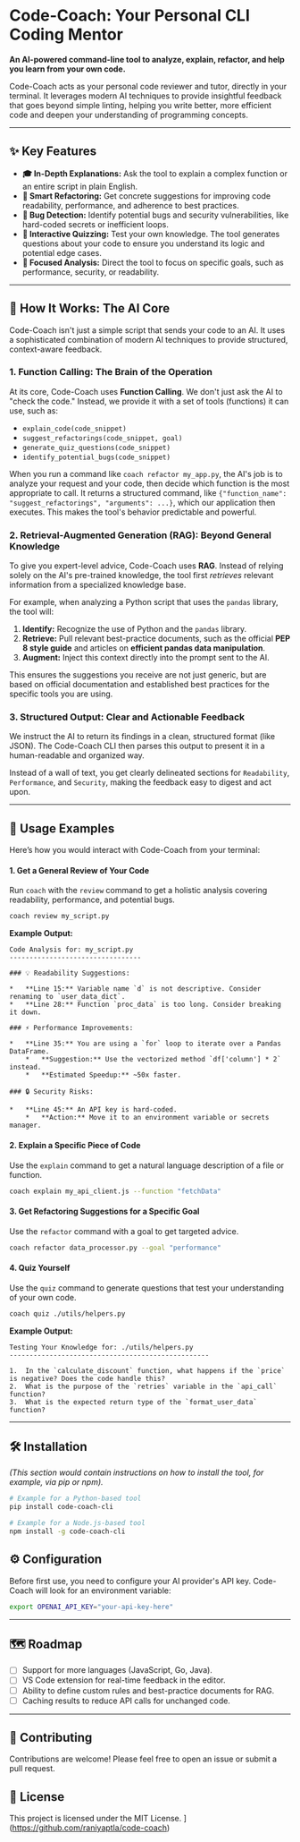 # Code-Coach: Your Personal CLI Coding Mentor



**An AI-powered command-line tool to analyze, explain, refactor, and help you learn from your own code.**

Code-Coach acts as your personal code reviewer and tutor, directly in your terminal. It leverages modern AI techniques to provide insightful feedback that goes beyond simple linting, helping you write better, more efficient code and deepen your understanding of programming concepts.

---

## ✨ Key Features

*   **🎓 In-Depth Explanations:** Ask the tool to explain a complex function or an entire script in plain English.
*   **🚀 Smart Refactoring:** Get concrete suggestions for improving code readability, performance, and adherence to best practices.
*   **🐛 Bug Detection:** Identify potential bugs and security vulnerabilities, like hard-coded secrets or inefficient loops.
*   **🧠 Interactive Quizzing:** Test your own knowledge. The tool generates questions about your code to ensure you understand its logic and potential edge cases.
*   **🎯 Focused Analysis:** Direct the tool to focus on specific goals, such as performance, security, or readability.

---

## 🔧 How It Works: The AI Core

Code-Coach isn't just a simple script that sends your code to an AI. It uses a sophisticated combination of modern AI techniques to provide structured, context-aware feedback.

### 1. Function Calling: The Brain of the Operation

At its core, Code-Coach uses **Function Calling**. We don't just ask the AI to "check the code." Instead, we provide it with a set of tools (functions) it can use, such as:

*   `explain_code(code_snippet)`
*   `suggest_refactorings(code_snippet, goal)`
*   `generate_quiz_questions(code_snippet)`
*   `identify_potential_bugs(code_snippet)`

When you run a command like `coach refactor my_app.py`, the AI's job is to analyze your request and your code, then decide which function is the most appropriate to call. It returns a structured command, like `{"function_name": "suggest_refactorings", "arguments": ...}`, which our application then executes. This makes the tool's behavior predictable and powerful.

### 2. Retrieval-Augmented Generation (RAG): Beyond General Knowledge

To give you expert-level advice, Code-Coach uses **RAG**. Instead of relying solely on the AI's pre-trained knowledge, the tool first *retrieves* relevant information from a specialized knowledge base.

For example, when analyzing a Python script that uses the `pandas` library, the tool will:
1.  **Identify:** Recognize the use of Python and the `pandas` library.
2.  **Retrieve:** Pull relevant best-practice documents, such as the official **PEP 8 style guide** and articles on **efficient pandas data manipulation**.
3.  **Augment:** Inject this context directly into the prompt sent to the AI.

This ensures the suggestions you receive are not just generic, but are based on official documentation and established best practices for the specific tools you are using.

### 3. Structured Output: Clear and Actionable Feedback

We instruct the AI to return its findings in a clean, structured format (like JSON). The Code-Coach CLI then parses this output to present it in a human-readable and organized way.

Instead of a wall of text, you get clearly delineated sections for `Readability`, `Performance`, and `Security`, making the feedback easy to digest and act upon.

---

## 🚀 Usage Examples

Here’s how you would interact with Code-Coach from your terminal:

#### 1. Get a General Review of Your Code

Run `coach` with the `review` command to get a holistic analysis covering readability, performance, and potential bugs.

```bash
coach review my_script.py
```

**Example Output:**

```
Code Analysis for: my_script.py
---------------------------------

### 💡 Readability Suggestions:

*   **Line 15:** Variable name `d` is not descriptive. Consider renaming to `user_data_dict`.
*   **Line 28:** Function `proc_data` is too long. Consider breaking it down.

### ⚡ Performance Improvements:

*   **Line 35:** You are using a `for` loop to iterate over a Pandas DataFrame.
    *   **Suggestion:** Use the vectorized method `df['column'] * 2` instead.
    *   **Estimated Speedup:** ~50x faster.

### 🔒 Security Risks:

*   **Line 45:** An API key is hard-coded.
    *   **Action:** Move it to an environment variable or secrets manager.
```

#### 2. Explain a Specific Piece of Code

Use the `explain` command to get a natural language description of a file or function.

```bash
coach explain my_api_client.js --function "fetchData"
```

#### 3. Get Refactoring Suggestions for a Specific Goal

Use the `refactor` command with a goal to get targeted advice.

```bash
coach refactor data_processor.py --goal "performance"
```

#### 4. Quiz Yourself

Use the `quiz` command to generate questions that test your understanding of your own code.

```bash
coach quiz ./utils/helpers.py
```

**Example Output:**

```
Testing Your Knowledge for: ./utils/helpers.py
--------------------------------------------------

1.  In the `calculate_discount` function, what happens if the `price` is negative? Does the code handle this?
2.  What is the purpose of the `retries` variable in the `api_call` function?
3.  What is the expected return type of the `format_user_data` function?
```

---

## 🛠️ Installation

*(This section would contain instructions on how to install the tool, for example, via pip or npm).*

```bash
# Example for a Python-based tool
pip install code-coach-cli

# Example for a Node.js-based tool
npm install -g code-coach-cli
```

## ⚙️ Configuration

Before first use, you need to configure your AI provider's API key. Code-Coach will look for an environment variable:

```bash
export OPENAI_API_KEY="your-api-key-here"
```

---

## 🗺️ Roadmap

*   [ ] Support for more languages (JavaScript, Go, Java).
*   [ ] VS Code extension for real-time feedback in the editor.
*   [ ] Ability to define custom rules and best-practice documents for RAG.
*   [ ] Caching results to reduce API calls for unchanged code.

---

## 🤝 Contributing

Contributions are welcome! Please feel free to open an issue or submit a pull request.

## 📄 License

This project is licensed under the MIT License.
](https://github.com/raniyaptla/code-coach)
